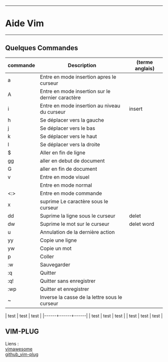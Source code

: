 ***************************************
# Aide Vim 
***************************************

## Quelques Commandes 

| commande   | Description                                        | (terme anglais)   |
| ---------- | -------------------------------------------------- | ----------------- |
| a          | Entre en mode insertion apres le curseur           |                   |
| A          | Entre en mode insertion sur le dernier caractère   |                   |
| i          | Entre en mode insertion au niveau du curseur       | insert            |
| h          | Se déplacer vers la gauche                         |                   |
| j          | Se déplacer vers le bas                            |                   |
| k          | Se déplacer vers le haut                           |                   |
| l          | Se déplacer vers la droite                         |                   |
| $          | Aller en fin de ligne                              |                   |
| gg         | aller en debut de document                         |                   |
| G          | aller en fin de document                           |                   |
| v          | Entre en mode visuel                               |                   |
| <echap>    | Entre en mode normal                               |                   |
| <:>        | Entre en mode commande                             |                   |
| x          | suprime Le caractère sous le curseur               |                   |
| dd         | Suprime la ligne sous le curseur                   | delet             |
| dw         | Suprime le mot sur le curseur                      | delet word        |
| u          | Annulation de la dernière action                   |                   |
| yy         | Copie une ligne                                    |                   |
| yw         | Copie un mot                                       |                   |
| p          | Coller                                             |                   |
| :w         | Sauvegarder                                        |                   |
| :q         | Quitter                                            |                   |
| :q!        | Quitter sans enregistrer                           |                   |
| :wp        | Quitter et enregistrer                             |                   |
| ~          | Inverse la casse de la lettre sous le curseur      |                   |



| test | test | test |
|------+------+------|
| test | test | test |
| test | test | test |


##   VIM-PLUG   
Liens :  
[vimawesome](https://vimawesome.com)  
[github_vim-plug](https://github.com/junegunn/vim-plug)




